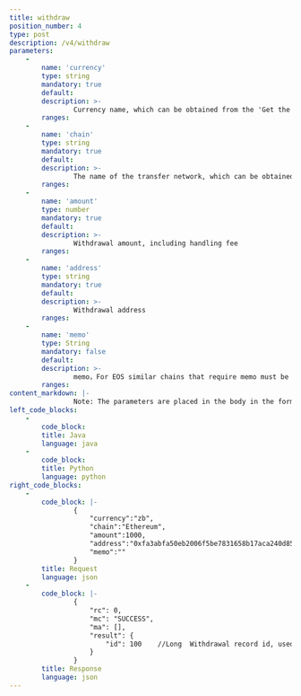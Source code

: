 ```yaml
---
title: withdraw
position_number: 4
type: post
description: /v4/withdraw
parameters:
    -
        name: 'currency'
        type: string
        mandatory: true
        default:
        description: >-
                Currency name, which can be obtained from the 'Get the supported currencies for deposit or withdrawal' interface
        ranges:
    -
        name: 'chain'
        type: string
        mandatory: true
        default:
        description: >-
                The name of the transfer network, which can be obtained from the interface of 'Get the supported currencies for deposit or withdrawal' interface
        ranges:
    -
        name: 'amount'
        type: number
        mandatory: true
        default:
        description: >-
                Withdrawal amount, including handling fee
        ranges: 
    -
        name: 'address'
        type: string
        mandatory: true
        default:
        description: >-
                Withdrawal address
        ranges: 
    -
        name: 'memo'
        type: String
        mandatory: false
        default:
        description: >-
                memo，For EOS similar chains that require memo must be transferred
        ranges:
content_markdown: |-
                Note: The parameters are placed in the body in the form of json
left_code_blocks:
    -
        code_block:
        title: Java
        language: java
    -
        code_block:
        title: Python
        language: python
right_code_blocks:
    -
        code_block: |-
                {
                    "currency":"zb",
                    "chain":"Ethereum",
                    "amount":1000,
                    "address":"0xfa3abfa50eb2006f5be7831658b17aca240d8526",
                    "memo":""
                }
        title: Request
        language: json
    -
        code_block: |-
                {
                    "rc": 0,
                    "mc": "SUCCESS",
                    "ma": [],
                    "result": {      
                        "id": 100    //Long  Withdrawal record id, used for querying withdrawal history later
                    }
                }
        title: Response
        language: json    
---
```

